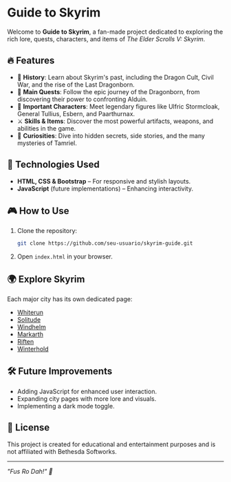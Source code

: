 # Guide to Skyrim

Welcome to **Guide to Skyrim**, a fan-made project dedicated to exploring the rich lore, quests, characters, and items of *The Elder Scrolls V: Skyrim*.

## 🔥 Features
- 📜 **History**: Learn about Skyrim's past, including the Dragon Cult, Civil War, and the rise of the Last Dragonborn.
- 🏹 **Main Quests**: Follow the epic journey of the Dragonborn, from discovering their power to confronting Alduin.
- 🏰 **Important Characters**: Meet legendary figures like Ulfric Stormcloak, General Tullius, Esbern, and Paarthurnax.
- ⚔️ **Skills & Items**: Discover the most powerful artifacts, weapons, and abilities in the game.
- 🧩 **Curiosities**: Dive into hidden secrets, side stories, and the many mysteries of Tamriel.

## 🚀 Technologies Used
- **HTML, CSS & Bootstrap** – For responsive and stylish layouts.
- **JavaScript** (future implementations) – Enhancing interactivity.

## 🎮 How to Use
1. Clone the repository:
   ```bash
   git clone https://github.com/seu-usuario/skyrim-guide.git
   ```
2. Open `index.html` in your browser.

## 🌍 Explore Skyrim
Each major city has its own dedicated page:
- [Whiterun](whiterun.html)
- [Solitude](solitude.html)
- [Windhelm](windhelm.html)
- [Markarth](markarth.html)
- [Riften](riften.html)
- [Winterhold](winterhold.html)

## 🛠 Future Improvements
- Adding JavaScript for enhanced user interaction.
- Expanding city pages with more lore and visuals.
- Implementing a dark mode toggle.

## 📜 License
This project is created for educational and entertainment purposes and is not affiliated with Bethesda Softworks.

---
_"Fus Ro Dah!" 🐉_

